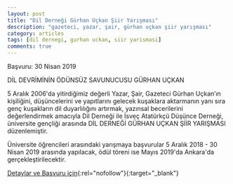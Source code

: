 ```yaml
---
layout: post
title: "Dil Derneği Gürhan Uçkan Şiir Yarışması"
description: "gazeteci, yazar, şair, gürhan uçkan şiir yarışması"
category: articles
tags: [dil dernegi, gurhan uckan, siir yarismasi]
comments: true
---
```


Başvuru: 30 Nisan 2019

DİL DEVRİMİNİN ÖDÜNSÜZ SAVUNUCUSU GÜRHAN UÇKAN

5 Aralık 2006'da yitirdiğimiz değerli Yazar, Şair, Gazeteci Gürhan Uçkan’ın kişiliğini, düşüncelerini ve yapıtlarını gelecek kuşaklara aktarmanın yanı sıra genç kuşakların dil duyarlılığını artırmak, yazınsal becerilerini değerlendirmek amacıyla Dil Derneği ile İsveç Atatürkçü Düşünce Derneği, üniversite gençliği arasında DİL DERNEĞİ GÜRHAN UÇKAN ŞİİR YARIŞMASI düzenlemiştir.

Üniversite öğrencileri arasındaki yarışmaya başvurular 5 Aralık 2018 - 30 Nisan 2019 arasında yapılacak, ödül töreni ise Mayıs 2019'da Ankara'da gerçekleştirilecektir.

[Detaylar ve Başvuru için](http://www.dildernegi.org.tr/TR,152/gurhan-uckan-odulu.html?utm_source=edebiyatyarismalari.com&utm_medium=affiliate){:rel="nofollow"}{:target="_blank"}